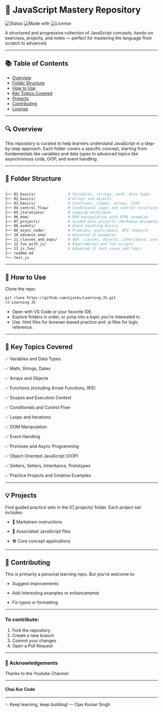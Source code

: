 # 🧠 JavaScript Mastery Repository

![Status](https://img.shields.io/badge/status-active-brightgreen)
![Made with](https://img.shields.io/badge/Made%20with-JavaScript-blue)
![License](https://img.shields.io/badge/license-MIT-lightgrey)

A structured and progressive collection of JavaScript concepts, hands-on exercises, projects, and notes — perfect for mastering the language from scratch to advanced.

---

## 📚 Table of Contents

- [Overview](#overview)
- [Folder Structure](#folder-structure)
- [How to Use](#how-to-use)
- [Key Topics Covered](#key-topics-covered)
- [Projects](#projects)
- [Contributing](#contributing)
- [License](#license)

---

## 🔍 Overview

This repository is curated to help learners understand JavaScript in a step-by-step approach. Each folder covers a specific concept, starting from fundamentals like variables and data types to advanced topics like asynchronous code, OOP, and event handling.

---

## 📁 Folder Structure

```bash
.
├── 01_basics/               # Variables, strings, math, data types
├── 02_basics/               # Arrays and objects
├── 03_basics/               # Functions, scopes, arrows, IIFE
├── 04_control_flow/         # Conditional logic and control structures
├── 05_iterations/           # Looping techniques
├── 06_dom/                  # DOM manipulation with HTML examples
├── 07_projects/             # Guided mini-projects (Markdown documented)
├── 08_events/               # Event handling basics
├── 09_async_code/           # Promises, async/await, API requests
├── 10_advance_one/          # Advanced JS examples
├── 11_classes_and_oops/     # OOP: classes, objects, inheritance, prototype
├── 12_fun_with_js/          # Experimental and fun scripts
├── 13_js_fun/               # Advanced JS test cases and logic
├── readme.md
└── test.js
```

---

## 🚀 How to Use

Clone the repo:

```bash
git clone https://github.com/ojasks/Learning-JS.git
cd Learning-JS
```

- Open with VS Code or your favorite IDE.
- Explore folders in order, or jump into a topic you're interested in.
- Use .html files for browser-based practice and .js files for logic reference.

---

## 🧩 Key Topics Covered
✅ Variables and Data Types

✅ Math, Strings, Dates

✅ Arrays and Objects

✅ Functions (including Arrow Functions, IIFE)

✅ Scopes and Execution Context

✅ Conditionals and Control Flow

✅ Loops and Iterations

✅ DOM Manipulation

✅ Event Handling

✅ Promises and Async Programming

✅ Object-Oriented JavaScript (OOP)

✅ Getters, Setters, Inheritance, Prototypes

✅ Practice Projects and Creative Examples

---

## 💡 Projects
Find guided practice sets in the 07_projects/ folder. Each project set includes:

- 📝 Markdown instructions

- 🧠 Associated JavaScript files

- 🛠️ Core concept applications

---

## 🤝 Contributing
This is primarily a personal learning repo. But you're welcome to:

- Suggest improvements

- Add interesting examples or enhancements

- Fix typos or formatting

---

### To contribute:

1. Fork the repository
2. Create a new branch
3. Commit your changes
4. Open a Pull Request

---

### 🙌 Acknowledgements
Thanks to the Youtube Channel:

---

#### Chai Aur Code

---

✨ Keep learning, keep building!
— Ojas Kumar Singh
